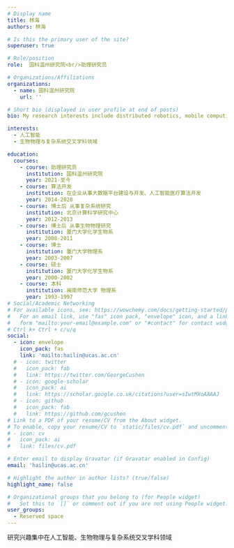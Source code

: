 ```yaml
---
# Display name
title: 林海
authors: 林海

# Is this the primary user of the site?
superuser: true

# Role/position
role:  国科温州研究院<br/>助理研究员

# Organizations/Affiliations
organizations:
  - name: 国科温州研究院
    url: ''

# Short bio (displayed in user profile at end of posts)
bio: My research interests include distributed robotics, mobile computing and programmable matter.

interests:
  - 人工智能
  - 生物物理与复杂系统交叉学科领域

education:
  courses:
    - course: 助理研究员
      institution: 国科温州研究院
      year: 2021-至今
    - course: 算法开发
      institution: 在企业从事大数据平台建设与开发、人工智能医疗算法开发
      year: 2014-2020
    - course: 博士后 从事复杂系统研究
      institution: 北京计算科学研究中心
      year: 2012-2013
    - course: 博士后 从事生物物理研究
      institution: 厦门大学化学生物系
      year: 2008-2011
    - course: 博士
      institution: 厦门大学物理系
      year: 2003-2007
    - course: 硕士
      institution: 厦门大学化学生物系
      year: 2000-2002 
    - course: 本科
      institution: 闽南师范大学 物理系
      year: 1993-1997
# Social/Academic Networking
# For available icons, see: https://wowchemy.com/docs/getting-started/page-builder/#icons
#   For an email link, use "fas" icon pack, "envelope" icon, and a link in the
#   form "mailto:your-email@example.com" or "#contact" for contact widget.
# Ctrl k+ Ctrl + c/u/q
social:
  - icon: envelope
    icon_pack: fas
    link: 'mailto:hailin@ucas.ac.cn'
  # - icon: twitter
  #   icon_pack: fab
  #   link: https://twitter.com/GeorgeCushen
  # - icon: google-scholar
  #   icon_pack: ai
  #   link: https://scholar.google.co.uk/citations?user=sIwtMXoAAAAJ
  # - icon: github
  #   icon_pack: fab
  #   link: https://github.com/gcushen
# Link to a PDF of your resume/CV from the About widget.
# To enable, copy your resume/CV to `static/files/cv.pdf` and uncomment the lines below.
# - icon: cv
#   icon_pack: ai
#   link: files/cv.pdf

# Enter email to display Gravatar (if Gravatar enabled in Config)
email: 'hailin@ucas.ac.cn'

# Highlight the author in author lists? (true/false)
highlight_name: false

# Organizational groups that you belong to (for People widget)
#   Set this to `[]` or comment out if you are not using People widget.
user_groups:
  - Reserved space
---
```


研究兴趣集中在人工智能、生物物理与复杂系统交叉学科领域
